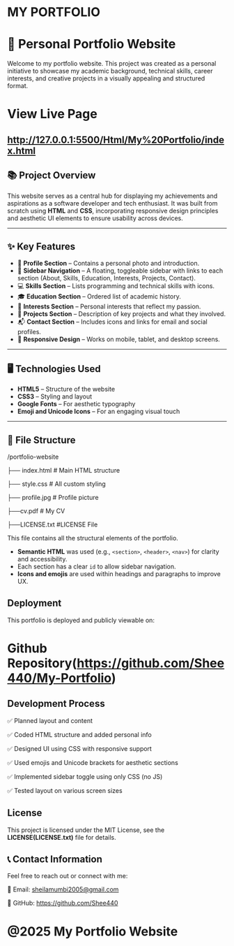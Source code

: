# MY PORTFOLIO

# 💼 Personal Portfolio Website

Welcome to my portfolio website. This project was created as a personal initiative to showcase my academic background, technical skills, career interests, and creative projects in a visually appealing and structured format.

# View Live Page

http://127.0.0.1:5500/Html/My%20Portfolio/index.html
---

## 📚 Project Overview

This website serves as a central hub for displaying my achievements and aspirations as a software developer and tech enthusiast. It was built from scratch using **HTML** and **CSS**, incorporating responsive design principles and aesthetic UI elements to ensure usability across devices.

---

## ✨ Key Features

- 📸 **Profile Section** – Contains a personal photo and introduction.
- 🎯 **Sidebar Navigation** – A floating, toggleable sidebar with links to each section (About, Skills, Education, Interests, Projects, Contact).
- 💻 **Skills Section** – Lists programming and technical skills with icons.
- 🎓 **Education Section** – Ordered list of academic history.
- 🌱 **Interests Section** – Personal interests that reflect my passion.
- 🚀 **Projects Section** – Description of key projects and what they involved.
- 📬 **Contact Section** – Includes icons and links for email and social profiles.
- 📱 **Responsive Design** – Works on mobile, tablet, and desktop screens.

---

## 🖥️ Technologies Used

- **HTML5** – Structure of the website
- **CSS3** – Styling and layout
- **Google Fonts** – For aesthetic typography
- **Emoji and Unicode Icons** – For an engaging visual touch

---
## 📁 File Structure

/portfolio-website

├── index.html # Main HTML structure

├── style.css # All custom styling

├── profile.jpg # Profile picture

├──cv.pdf # My CV

├──LICENSE.txt #LICENSE File

This file contains all the structural elements of the portfolio.

- **Semantic HTML** was used (e.g., `<section>`, `<header>`, `<nav>`) for clarity and accessibility.
- Each section has a clear `id` to allow sidebar navigation.
- **Icons and emojis** are used within headings and paragraphs to improve UX.


## Deployment
This portfolio is deployed and publicly viewable on:

# Github Repository(https://github.com/Shee440/My-Portfolio)


## Development Process

✅ Planned layout and content

✅ Coded HTML structure and added personal info

✅ Designed UI using CSS with responsive support

✅ Used emojis and Unicode brackets for aesthetic sections

✅ Implemented sidebar toggle using only CSS (no JS)

✅ Tested layout on various screen sizes

## License

This project is licensed under the MIT License, see the **LICENSE(LICENSE.txt)** file for details.


## 📞 Contact Information
Feel free to reach out or connect with me:

📧 Email: sheilamumbi2005@gmail.com

💼 GitHub: https://github.com/Shee440

# @2025 My Portfolio Website
